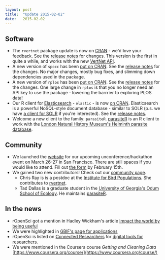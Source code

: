 ```yaml
---
layout: post
title:  "Update 2015-02-02"
date:   2015-02-02
---
```


## Software

* The `rvertnet` package update is now on [CRAN](http://cran.r-project.org/web/packages/rvertnet/index.html) - we'd love your feedback. See the [release notes](https://github.com/ropensci/rvertnet/releases/tag/v0.2.2) for changes. This version is the first in quite a while, and works with the new [VertNet API](https://github.com/VertNet/webapp/wiki/Introduction-to-the-VertNet-API).
* A new version of `spocc` has been [put on CRAN](http://cran.r-project.org/web/packages/spocc/index.html). See the [release notes](https://github.com/ropensci/spocc/releases/tag/v0.2.4) for the changes. No major changes, mostly bug fixes, and slimming down dependencies used in the package.
* A new version of `rplos` has been [put on CRAN](http://cran.r-project.org/web/packages/rplos/index.html). See the [release notes](https://github.com/ropensci/rplos/releases/tag/v0.4.6) for the changes. One large change in `rplos` is that you no longer need an API key to use the package - lowering the barrrier to exploring PLOS data!
* Our R client for [Elasticsearch](http://www.elasticsearch.org/) - `elastic` - is now [on CRAN](http://cran.r-project.org/web/packages/elastic/index.html). Elasticsearch is a powerful NoSQL-style document database - similar to SOLR (p.s. we have [a client for SOLR](http://cran.r-project.org/web/packages/solr/index.html) if you're interested). See the [release notes](https://github.com/ropensci/elastic/releases/tag/v0.3.0). 
* Welcome a new client to the family: `parasiteR`. [parasiteR](https://github.com/ropensci/parasiteR) is an R client to work with the [London Natural History Museum's Helminth parasite database](http://www.nhm.ac.uk/research-curation/scientific-resources/taxonomy-systematics/host-parasites/index.html).

## Community

* We launched the [website](http://unconf.ropensci.org/) for our upcoming unconference/hackathon event on March 26-27 in San Francisco. There are still spaces if you would like to attend. Fill out [the form](https://docs.google.com/forms/d/14nY7-6CdTKFb7A3j07KAayVqIqgDAzQgdRtyMLr8RiQ/viewform) by February 15th.
* We gained two new contributors! Check out our [community page](http://ropensci.org/community/#community).
    * Chris Ray is is a postdoc at the [Institute for Bird Populations](http://www.birdpop.org/). She contributes to [rvertnet](https://github.com/ropensci/rvertnet).
    * Tad Dallas is a graduate student in the [University of Georgia's Odum School of Ecology](http://www.ecology.uga.edu/). He maintains [parasiteR](https://github.com/ropensci/parasiteR).

## In the news

* rOpenSci got a mention in Hadley Wickham's article [Impact the world by being useful](http://bulletin.imstat.org/2014/12/hadley-wickham-impact-the-world-by-being-useful/)
* We were highlighted in [GBIF's page for applications](http://www.gbif.org/usingdata/dataapplications)
* rOpenSci is listed on [Connected Researchers](http://connectedresearchers.com/) for [digital tools for researchers](http://connectedresearchers.com/online-tools-for-researchers/).
* We were mentioned in the Coursera course _Getting and Cleaning Data_ [https://www.coursera.org/course/](https://www.coursera.org/course/)
